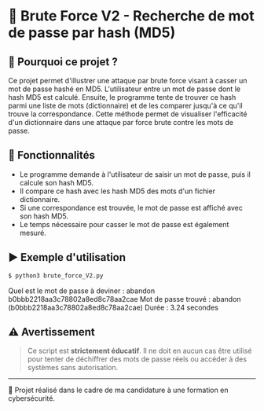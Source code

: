 # 🔐 Brute Force V2 - Recherche de mot de passe par hash (MD5)

## 🧠 Pourquoi ce projet ?
Ce projet permet d'illustrer une attaque par brute force visant à casser un mot de passe hashé en MD5. L'utilisateur entre un mot de passe dont le hash MD5 est calculé. Ensuite, le programme tente de trouver ce hash parmi une liste de mots (dictionnaire) et de les comparer jusqu'à ce qu'il trouve la correspondance. Cette méthode permet de visualiser l'efficacité d'un dictionnaire dans une attaque par force brute contre les mots de passe.

## 📝 Fonctionnalités
- Le programme demande à l'utilisateur de saisir un mot de passe, puis il calcule son hash MD5.
- Il compare ce hash avec les hash MD5 des mots d'un fichier dictionnaire.
- Si une correspondance est trouvée, le mot de passe est affiché avec son hash MD5.
- Le temps nécessaire pour casser le mot de passe est également mesuré.

## ▶️ Exemple d'utilisation
```bash
$ python3 brute_force_V2.py
```
Quel est le mot de passe à deviner : abandon
b0bbb2218aa3c78802a8ed8c78aa2cae
Mot de passe trouvé : abandon (b0bbb2218aa3c78802a8ed8c78aa2cae) 
Durée : 3.24 secondes  

## ⚠️ Avertissement

> Ce script est **strictement éducatif**. Il ne doit en aucun cas être utilisé pour tenter de déchiffrer des mots de passe réels ou accéder à des systèmes sans autorisation.

---

📁 Projet réalisé dans le cadre de ma candidature à une formation en cybersécurité.  
